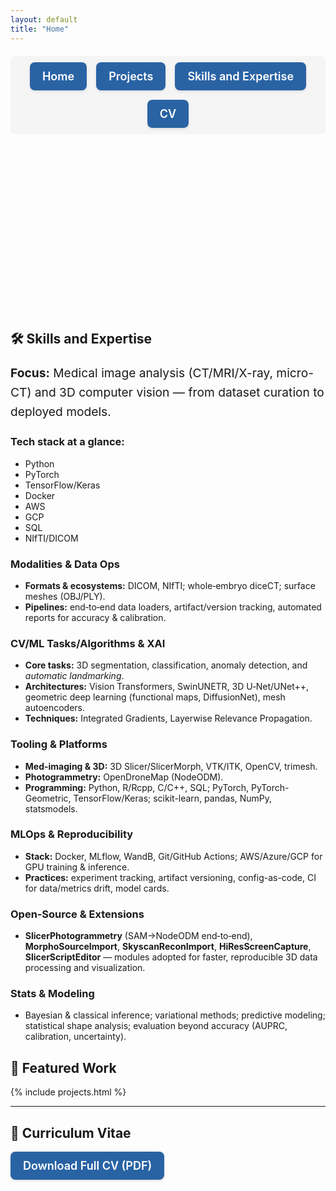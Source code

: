 ```yaml
---
layout: default
title: "Home"
---
```


<!-- GLightbox (dependency-free lightbox for project images) -->
<link rel="stylesheet" href="https://cdn.jsdelivr.net/npm/glightbox/dist/css/glightbox.min.css">
<script src="https://cdn.jsdelivr.net/npm/glightbox/dist/js/glightbox.min.js"></script>

<!-- Project gallery styles -->
<link rel="stylesheet" href="{{ '/assets/css/projects.css' | relative_url }}">

<!-- Icon libraries and skills styling -->
<link rel="stylesheet" href="https://cdnjs.cloudflare.com/ajax/libs/font-awesome/6.5.1/css/all.min.css">
<link rel="stylesheet" href="https://cdn.jsdelivr.net/gh/devicons/devicon@v2.15.1/devicon.min.css">
<link rel="stylesheet" href="{{ '/assets/css/skills.css' | relative_url }}">

<style>
/* Nav buttons (kept from your version) */
.nav-button {
  display: inline-flex;
  align-items: center;
  justify-content: center;
  padding: 12px 20px;
  background-color: #2a63a4;
  color: #fff;
  border-radius: 8px;
  text-decoration: none;
  font-size: 18px;
  font-weight: 600;
  white-space: nowrap;
  box-shadow: 0 2px 4px rgba(0, 0, 0, 0.1);
  transition: background-color 0.3s ease, transform 0.2s ease, box-shadow 0.2s ease;
}
.nav-button:hover {
  background-color: #1d4f8c;
  transform: translateY(-2px);
  box-shadow: 0 4px 8px rgba(0, 0, 0, 0.15);
}
</style>

<nav style="display:flex;flex-wrap:wrap;justify-content:center;gap:15px;margin:20px 0;background:#f5f5f5;padding:10px;border-radius:8px;">
  <a href="/" class="nav-button">Home</a>
  <a href="/#projects" class="nav-button">Projects</a>
  <a href="/#skills-and-expertise" class="nav-button">Skills and Expertise</a>
  <a href="/#cv" class="nav-button">CV</a>
</nav>

<style>
/* Profile Introduction Card Styles */
.intro-card {
  background-color: #fff;
  font-family: 'Inter', 'Open Sans', system-ui, sans-serif;
  color: #000;
  max-width: 1000px;
  margin: 2rem auto;
  padding: 1.5rem;
  border-radius: 10px;
  display: flex;
  align-items: flex-start;
  box-shadow: 0 4px 8px rgba(0,0,0,0.15);
  /* Fade-in animation */
  opacity: 0;
  transform: translateY(20px);
  animation: fadeSlideIn 0.6s ease-out 0.1s forwards;
}
@keyframes fadeSlideIn {
  from { opacity: 0; transform: translateY(20px); }
  to   { opacity: 1; transform: translateY(0); }
}
.profile-photo {
  width: 150px;
  max-width: 100%;
  border-radius: 8px;
  border: 4px solid #2a63a4;
  box-shadow: 0 4px 6px rgba(0,0,0,0.2);
  margin-right: 1.5rem;
}
.profile-summary {
  max-width: 500px;
}
.profile-summary p {
  line-height: 1.6;
  margin: 0;
}
@media (max-width: 600px) {
  .intro-card {
    flex-direction: column;
    align-items: center;
    text-align: center;
  }
  .profile-photo {
    margin: 0 0 1rem 0;
    width: 50%;
  }
  .profile-summary {
    max-width: 100%;
  }
}
@media (prefers-color-scheme: dark) {
  .intro-card {
    background-color: #fff;
  }
}
</style>

<section class="intro-card">
  <img src="{{ 'assets/images/profile.jpg' | relative_url }}" alt="Portrait of Oshane O. Thomas" class="profile-photo" />
  <div class="profile-summary">
    <p>I am a computational biologist and machine learning researcher specializing in biological shape analysis, AI-powered phenotyping, and functional morphology. My expertise bridges academic research and industry applications, leveraging deep learning and 3D data processing to extract meaningful insights from morphological datasets.</p>
  </div>
</section>

<!-- no <hr> here to avoid the white line above Projects -->

<h2 id="skills-and-expertise">🛠️ Skills and Expertise</h2>
<!-- Introductory Focus/Throughline Highlight -->
<div class="focus-box">
  <p class="focus-text"><strong>Focus:</strong> Medical image analysis (CT/MRI/X-ray, micro-CT) and 3D computer vision — from dataset curation to deployed models.</p>
</div>

<style>
.focus-text {
  font-size: 1.2rem;   /* larger than normal text */
  line-height: 1.6;    /* improves readability */
}
</style>
<!-- Tech Stack as an icon list -->
<div class="tech-stack">
  <h3>Tech stack at a glance:</h3>
  <ul class="tech-list">
    <li><i class="devicon-python-plain colored"></i> Python</li>
    <li><i class="devicon-pytorch-original colored"></i> PyTorch</li>
    <li><i class="devicon-tensorflow-original colored"></i> TensorFlow/Keras</li>
    <li><i class="devicon-docker-plain colored"></i> Docker</li>
    <li><i class="devicon-amazonwebservices-original colored"></i> AWS</li>
    <li><i class="devicon-googlecloud-plain colored"></i> GCP</li>
    <li><i class="devicon-microsoftsqlserver-plain colored"></i> SQL</li>
    <li><i class="fa-solid fa-cube"></i> NIfTI/DICOM</li>
  </ul>
</div>

<!-- Responsive grid of skill cards -->
<div class="skills-grid">
  <!-- Card 1: Modalities & Data Ops -->
  <div class="skill-card">
    <div class="card-icon"><i class="fa-solid fa-database"></i></div>
    <h3>Modalities &amp; Data Ops</h3>
    <ul>
      <li><strong>Formats &amp; ecosystems:</strong> DICOM, NIfTI; whole‑embryo diceCT; surface meshes (OBJ/PLY).</li>
      <li><strong>Pipelines:</strong> end‑to‑end data loaders, artifact/version tracking, automated reports for accuracy &amp; calibration.</li>
    </ul>
  </div>

  <!-- Card 2: CV/ML Tasks & XAI -->
  <div class="skill-card">
    <div class="card-icon"><i class="fa-solid fa-brain"></i></div>
    <h3>CV/ML Tasks/Algorithms &amp; XAI</h3>
    <ul>
      <li><strong>Core tasks:</strong> 3D segmentation, classification, anomaly detection, and <em>automatic landmarking</em>.</li>
      <li><strong>Architectures:</strong> Vision Transformers, SwinUNETR, 3D U‑Net/UNet++, geometric deep learning (functional maps, DiffusionNet), mesh autoencoders.</li>
      <li><strong>Techniques:</strong> Integrated Gradients, Layerwise Relevance Propagation.</li>
    </ul>
  </div>

  <!-- Card 3: Tooling & Platforms -->
  <div class="skill-card">
    <div class="card-icon"><i class="fa-solid fa-toolbox"></i></div>
    <h3>Tooling &amp; Platforms</h3>
    <ul>
      <li><strong>Med-imaging &amp; 3D:</strong> 3D Slicer/SlicerMorph, VTK/ITK, OpenCV, trimesh.</li>
      <li><strong>Photogrammetry:</strong> OpenDroneMap (NodeODM).</li>
      <li><strong>Programming:</strong> Python, R/Rcpp, C/C++, SQL; PyTorch, PyTorch-Geometric, TensorFlow/Keras; scikit-learn, pandas, NumPy, statsmodels.</li>
    </ul>
  </div>

  <!-- Card 4: MLOps & Reproducibility -->
  <div class="skill-card">
    <div class="card-icon"><i class="fa-solid fa-arrows-rotate"></i></div>
    <h3>MLOps &amp; Reproducibility</h3>
    <ul>
      <li><strong>Stack:</strong> Docker, MLflow, WandB, Git/GitHub Actions; AWS/Azure/GCP for GPU training &amp; inference.</li>
      <li><strong>Practices:</strong> experiment tracking, artifact versioning, config-as-code, CI for data/metrics drift, model cards.</li>
    </ul>
  </div>

  <!-- Card 5: Open-Source & Extensions -->
  <div class="skill-card">
    <div class="card-icon"><i class="fa-solid fa-code-branch"></i></div>
    <h3>Open‑Source &amp; Extensions</h3>
    <ul>
      <li><strong>SlicerPhotogrammetry</strong> (SAM→NodeODM end‑to‑end), <strong>MorphoSourceImport</strong>, <strong>SkyscanReconImport</strong>, <strong>HiResScreenCapture</strong>, <strong>SlicerScriptEditor</strong> — modules adopted for faster, reproducible 3D data processing and visualization.</li>
    </ul>
  </div>

  <!-- Card 6: Stats & Modeling -->
  <div class="skill-card">
    <div class="card-icon"><i class="fa-solid fa-chart-line"></i></div>
    <h3>Stats &amp; Modeling</h3>
    <ul>
      <li>Bayesian &amp; classical inference; variational methods; predictive modeling; statistical shape analysis; evaluation beyond accuracy (AUPRC, calibration, uncertainty).</li>
    </ul>
  </div>
</div>

<!-- no <hr> here either -->

<h2 id="projects">🚀 Featured Work</h2>

<!-- Standard include (no full-bleed wrapper) -->
{% include projects.html %}

<hr>

<h2 id="cv">📄 Curriculum Vitae</h2>
<p><a href="{{ '/assets/docs/Thomas_Oshane_CV.pdf' | relative_url }}" class="nav-button">Download Full CV (PDF)</a></p>

<script>
  document.addEventListener('DOMContentLoaded', function () {
    GLightbox({
      selector: '.glightbox',
      touchNavigation: true,
      loop: true,
      openEffect: 'zoom',
      closeEffect: 'zoom',
      zoomable: false
    });
  });
</script>
